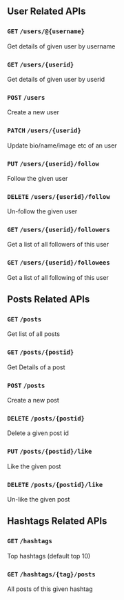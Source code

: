 ## User Related APIs

### `GET` `/users/@{username}`
Get details of given user by username

### `GET` `/users/{userid}`
Get details of given user by userid

### `POST` `/users`
Create a new user

### `PATCH` `/users/{userid}`
Update bio/name/image etc of an user

### `PUT` `/users/{userid}/follow`
Follow the given user

### `DELETE` `/users/{userid}/follow`
Un-follow the given user

### `GET` `/users/{userid}/followers`
Get a list of all followers of this user

### `GET` `/users/{userid}/followees`
Get a list of all following of this user



## Posts Related APIs

### `GET` `/posts`
Get list of all posts

### `GET` `/posts/{postid}`
Get Details of a post

### `POST` `/posts`
Create a new post

### `DELETE` `/posts/{postid}`
Delete a given post id

### `PUT` `/posts/{postid}/like`
Like the given post

### `DELETE` `/posts/{postid}/like`
Un-like the given post



## Hashtags Related APIs

### `GET` `/hashtags`
Top hashtags (default top 10)

### `GET` `/hashtags/{tag}/posts`
All posts of this given hashtag